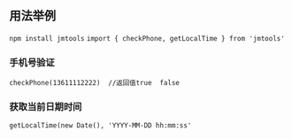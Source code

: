 ## 用法举例
`npm install jmtools`
`import { checkPhone, getLocalTime } from 'jmtools'`

### 手机号验证

`checkPhone(13611112222)  //返回值true  false`

### 获取当前日期时间

`getLocalTime(new Date(), 'YYYY-MM-DD hh:mm:ss'`
